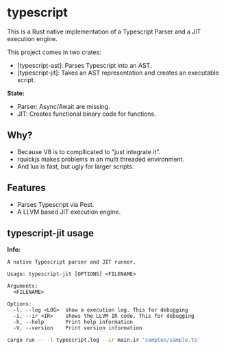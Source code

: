 # typescript

This is a Rust native implementation of a Typescript Parser and a JIT execution engine.

This project comes in two crates:

+ [typescript-ast]: Parses Typescript into an AST.
+ [typescript-jit]: Takes an AST representation and creates an executable script.

**State:** 
+ Parser: Async/Await are missing.
+ JIT: Creates functional binary code for functions.

## Why?

+ Because V8 is to compllicated to "just integrate it".
+ rquickjs makes problems in an multi threaded environment.
+ And lua is fast, but ugly for larger scripts.

## Features

+ Parses Typescript via Pest.
+ A LLVM based JIT execution engine.

## typescript-jit usage

**Info:**
```
A native Typescript parser and JIT runner.

Usage: typescript-jit [OPTIONS] <FILENAME>

Arguments:
  <FILENAME>  

Options:
  -l, --log <LOG>  show a execution log. This for debugging
  -i, --ir <IR>    shows the LLVM IR code. This for debugging
  -h, --help       Print help information
  -V, --version    Print version information
```

```bash
cargo run -- -l typescript.log --ir main.ir 'samples/sample.ts'
```